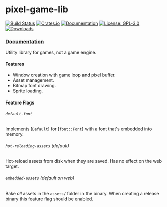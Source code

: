 # pixel-game-lib

[![Build Status](https://github.com/tversteeg/pixel-game-lib/workflows/CI/badge.svg)](https://github.com/tversteeg/pixel-game-lib/actions?workflow=CI)
[![Crates.io](https://img.shields.io/crates/v/pixel-game-lib.svg)](https://crates.io/crates/pixel-game-lib)
[![Documentation](https://docs.rs/pixel-game-lib/badge.svg)](https://docs.rs/pixel-game-lib)
[![License: GPL-3.0](https://img.shields.io/crates/l/pixel-game-lib.svg)](#license)
[![Downloads](https://img.shields.io/crates/d/pixel-game-lib.svg)](#downloads)

### [Documentation](https://docs.rs/pixel-game-lib/)

<!-- cargo-rdme start -->

Utility library for games, not a game engine.

#### Features

- Window creation with game loop and pixel buffer.
- Asset management.
- Bitmap font drawing.
- Sprite loading.

#### Feature Flags

###### `default-font`

Implements [`Default`] for [`font::Font`] with a font that's embedded into memory.

###### `hot-reloading-assets` (default)

Hot-reload assets from disk when they are saved.
Has no effect on the web target.

###### `embedded-assets` (default on web)

Bake _all_ assets in the `assets/` folder in the binary.
When creating a release binary this feature flag should be enabled.

<!-- cargo-rdme end -->
